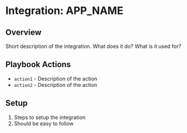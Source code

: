 # Integration: APP_NAME

## Overview

Short description of the integration. What does it do? What is it used for?

## Playbook Actions

- `action1` - Description of the action
- `action2` - Description of the action

## Setup

1. Steps to setup the integration
1. Should be easy to follow
